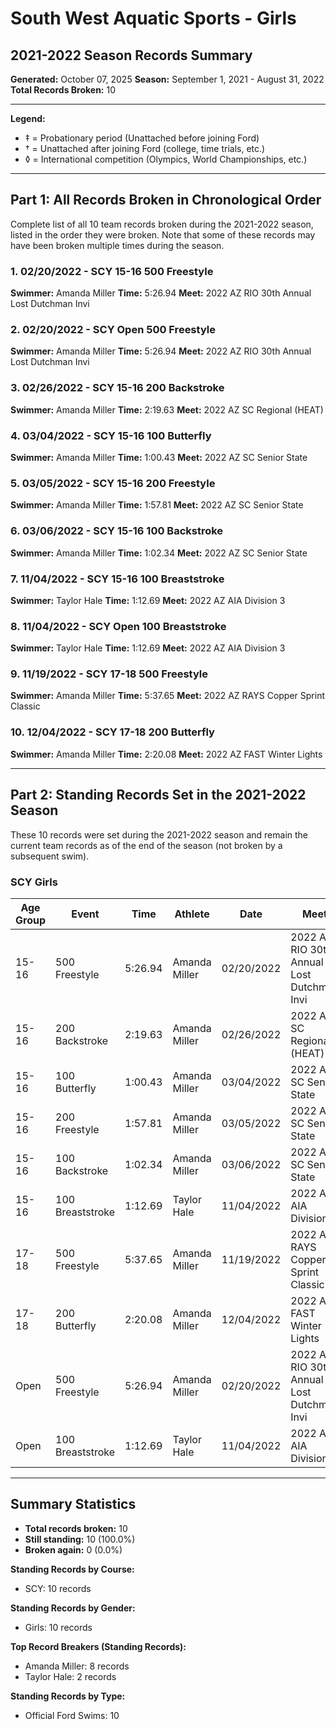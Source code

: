 # South West Aquatic Sports - Girls
## 2021-2022 Season Records Summary

**Generated:** October 07, 2025
**Season:** September 1, 2021 - August 31, 2022
**Total Records Broken:** 10

---

**Legend:**
- ‡ = Probationary period (Unattached before joining Ford)
- † = Unattached after joining Ford (college, time trials, etc.)
- ◊ = International competition (Olympics, World Championships, etc.)

---

## Part 1: All Records Broken in Chronological Order

Complete list of all 10 team records broken during the 2021-2022 season,
listed in the order they were broken. Note that some of these records may have
been broken multiple times during the season.

### 1. 02/20/2022 - SCY 15-16 500 Freestyle

**Swimmer:** Amanda Miller
**Time:** 5:26.94
**Meet:** 2022 AZ RIO 30th Annual Lost Dutchman Invi

### 2. 02/20/2022 - SCY Open 500 Freestyle

**Swimmer:** Amanda Miller
**Time:** 5:26.94
**Meet:** 2022 AZ RIO 30th Annual Lost Dutchman Invi

### 3. 02/26/2022 - SCY 15-16 200 Backstroke

**Swimmer:** Amanda Miller
**Time:** 2:19.63
**Meet:** 2022 AZ SC Regional (HEAT)

### 4. 03/04/2022 - SCY 15-16 100 Butterfly

**Swimmer:** Amanda Miller
**Time:** 1:00.43
**Meet:** 2022 AZ SC Senior State

### 5. 03/05/2022 - SCY 15-16 200 Freestyle

**Swimmer:** Amanda Miller
**Time:** 1:57.81
**Meet:** 2022 AZ SC Senior State

### 6. 03/06/2022 - SCY 15-16 100 Backstroke

**Swimmer:** Amanda Miller
**Time:** 1:02.34
**Meet:** 2022 AZ SC Senior State

### 7. 11/04/2022 - SCY 15-16 100 Breaststroke

**Swimmer:** Taylor Hale
**Time:** 1:12.69
**Meet:** 2022  AZ AIA Division 3

### 8. 11/04/2022 - SCY Open 100 Breaststroke

**Swimmer:** Taylor Hale
**Time:** 1:12.69
**Meet:** 2022  AZ AIA Division 3

### 9. 11/19/2022 - SCY 17-18 500 Freestyle

**Swimmer:** Amanda Miller
**Time:** 5:37.65
**Meet:** 2022 AZ RAYS Copper Sprint Classic

### 10. 12/04/2022 - SCY 17-18 200 Butterfly

**Swimmer:** Amanda Miller
**Time:** 2:20.08
**Meet:** 2022 AZ FAST Winter Lights

---

## Part 2: Standing Records Set in the 2021-2022 Season

These 10 records were set during the 2021-2022 season and remain
the current team records as of the end of the season (not broken by a subsequent swim).

### SCY Girls

| Age Group | Event | Time | Athlete | Date | Meet |
|-----------|-------|------|---------|------|------|
| 15-16 | 500 Freestyle | 5:26.94 | Amanda Miller | 02/20/2022 | 2022 AZ RIO 30th Annual Lost Dutchman Invi |
| 15-16 | 200 Backstroke | 2:19.63 | Amanda Miller | 02/26/2022 | 2022 AZ SC Regional (HEAT) |
| 15-16 | 100 Butterfly | 1:00.43 | Amanda Miller | 03/04/2022 | 2022 AZ SC Senior State |
| 15-16 | 200 Freestyle | 1:57.81 | Amanda Miller | 03/05/2022 | 2022 AZ SC Senior State |
| 15-16 | 100 Backstroke | 1:02.34 | Amanda Miller | 03/06/2022 | 2022 AZ SC Senior State |
| 15-16 | 100 Breaststroke | 1:12.69 | Taylor Hale | 11/04/2022 | 2022  AZ AIA Division 3 |
| 17-18 | 500 Freestyle | 5:37.65 | Amanda Miller | 11/19/2022 | 2022 AZ RAYS Copper Sprint Classic |
| 17-18 | 200 Butterfly | 2:20.08 | Amanda Miller | 12/04/2022 | 2022 AZ FAST Winter Lights |
| Open | 500 Freestyle | 5:26.94 | Amanda Miller | 02/20/2022 | 2022 AZ RIO 30th Annual Lost Dutchman Invi |
| Open | 100 Breaststroke | 1:12.69 | Taylor Hale | 11/04/2022 | 2022  AZ AIA Division 3 |


---

## Summary Statistics

- **Total records broken:** 10
- **Still standing:** 10 (100.0%)
- **Broken again:** 0 (0.0%)

**Standing Records by Course:**
- SCY: 10 records

**Standing Records by Gender:**
- Girls: 10 records

**Top Record Breakers (Standing Records):**
- Amanda Miller: 8 records
- Taylor Hale: 2 records

**Standing Records by Type:**
- Official Ford Swims: 10
